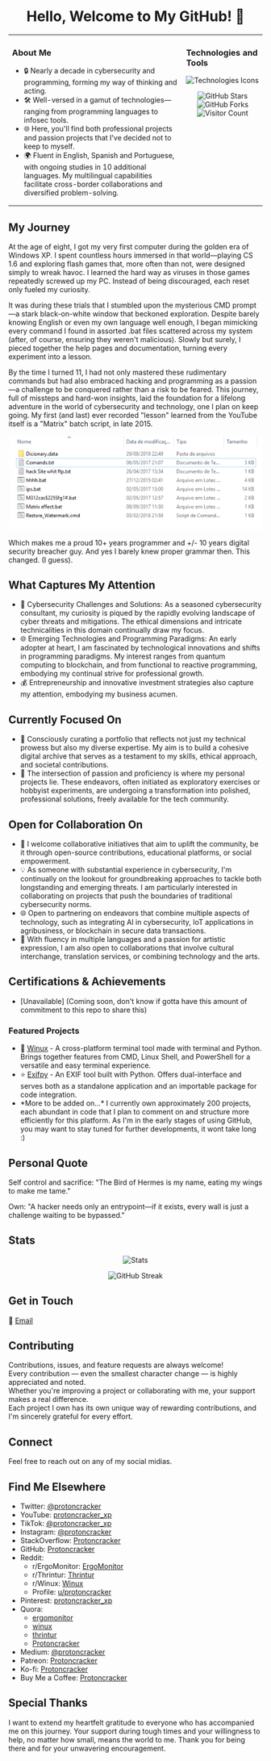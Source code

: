 <h1 align="center">Hello, Welcome to My GitHub! 👋</h1>

<table>
<tr>
<td valign="top">

### About Me

- 🔒 Nearly a decade in cybersecurity and programming, forming my way of thinking and acting.
- 🛠 Well-versed in a gamut of technologies—ranging from programming languages to infosec tools.
- 🌐 Here, you'll find both professional projects and passion projects that I've decided not to keep to myself.
- 🌍 Fluent in English, Spanish and Portuguese, with ongoing studies in 10 additional languages. My multilingual capabilities facilitate cross-border collaborations and diversified problem-solving.

</td>
<td valign="top">

### Technologies and Tools

<img src="https://skillicons.dev/icons?i=bash,cpp,c,java,python,js,html,sql&theme=dark" alt="Technologies Icons" />

<!-- Interactive Badges -->
<p align="center">
  <img src="https://img.shields.io/github/stars/Protoncracker?style=social" alt="GitHub Stars" />
  <img src="https://img.shields.io/github/forks/Protoncracker?style=social" alt="GitHub Forks" />
  <img src="https://visitor-badge.glitch.me/badge?page_id=Protoncracker.visitor-badge" alt="Visitor Count" />
</p>

</td>
</tr>
</table>

## My Journey
At the age of eight, I got my very first computer during the golden era of Windows XP. I spent countless hours immersed in that world—playing CS 1.6 and exploring flash games that, more often than not, were designed simply to wreak havoc. I learned the hard way as viruses in those games repeatedly screwed up my PC. Instead of being discouraged, each reset only fueled my curiosity.

It was during these trials that I stumbled upon the mysterious CMD prompt—a stark black-on-white window that beckoned exploration. Despite barely knowing English or even my own language well enough, I began mimicking every command I found in assorted .bat files scattered across my system (after, of course, ensuring they weren't malicious). Slowly but surely, I pieced together the help pages and documentation, turning every experiment into a lesson.

By the time I turned 11, I had not only mastered these rudimentary commands but had also embraced hacking and programming as a passion—a challenge to be conquered rather than a risk to be feared. This journey, full of missteps and hard-won insights, laid the foundation for a lifelong adventure in the world of cybersecurity and technology, one I plan on keep going. My first (and last) ever recorded "lesson" learned from the YouTube itself is a "Matrix" batch script, in late 2015.
<p align="center">
  <img src="rembember.png" alt="Remember Image" />
</p>
Which makes me a proud 10+ years programmer and +/- 10 years digital security breacher guy. 
And yes I barely knew proper grammar then. This changed. (I guess).


<h2>What Captures My Attention</h2>
<ul>
  <li>🔐 Cybersecurity Challenges and Solutions: As a seasoned cybersecurity consultant, my curiosity is piqued by the rapidly evolving landscape of cyber threats and mitigations. The ethical dimensions and intricate technicalities in this domain continually draw my focus.</li>
  <li>🌐 Emerging Technologies and Programming Paradigms: An early adopter at heart, I am fascinated by technological innovations and shifts in programming paradigms. My interest ranges from quantum computing to blockchain, and from functional to reactive programming, embodying my continual strive for professional growth.</li>
  <li>💰 Entrepreneurship and innovative investment strategies also capture my attention, embodying my business acumen.</li>
</ul>

<h2>Currently Focused On</h2>
<ul>
  <li>📂 Consciously curating a portfolio that reflects not just my technical prowess but also my diverse expertise. My aim is to build a cohesive digital archive that serves as a testament to my skills, ethical approach, and societal contributions.</li>
  <li>🎯 The intersection of passion and proficiency is where my personal projects lie. These endeavors, often initiated as exploratory exercises or hobbyist experiments, are undergoing a transformation into polished, professional solutions, freely available for the tech community.</li>
</ul>

<h2>Open for Collaboration On</h2>
<ul>
  <li>🌱 I welcome collaborative initiatives that aim to uplift the community, be it through open-source contributions, educational platforms, or social empowerment.</li>
  <li>💡 As someone with substantial experience in cybersecurity, I'm continually on the lookout for groundbreaking approaches to tackle both longstanding and emerging threats. I am particularly interested in collaborating on projects that push the boundaries of traditional cybersecurity norms.</li>
  <li>🌐 Open to partnering on endeavors that combine multiple aspects of technology, such as integrating AI in cybersecurity, IoT applications in agribusiness, or blockchain in secure data transactions.</li>
  <li>🎵 With fluency in multiple languages and a passion for artistic expression, I am also open to collaborations that involve cultural interchange, translation services, or combining technology and the arts.</li>
</ul>

## Certifications & Achievements
- [Unavailable] (Coming soon, don't know if gotta have this amount of commitment to this repo to share this)

<h3>Featured Projects</h3>
<ul>
  <li>💼 <a href="https://github.com/Protoncracker/Winux/">Winux</a> - A cross-platform terminal tool made with terminal and Python. Brings together features from CMD, Linux Shell, and PowerShell for a versatile and easy terminal experience.</li>
  <li>⭐ <a href="https://github.com/Protoncracker/exifpy">Exifpy</a> - An EXIF tool built with Python. Offers dual-interface and serves both as a standalone application and an importable package for code integration.</li>
  <li>*More to be added on...* I currently own approximately 200 projects, each abundant in code that I plan to comment on and structure more efficiently for this platform. As I'm in the early stages of using GitHub, you may want to stay tuned for further developments, it wont take long :)</li>
</ul>

## Personal Quote
Self control and sacrifice: "The Bird of Hermes is my name, eating my wings to make me tame."

Own: "A hacker needs only an entrypoint—if it exists, every wall is just a challenge waiting to be bypassed."

## Stats
<p align="center">
  <img src="https://github-readme-stats.vercel.app/api?username=Protoncracker" alt="Stats" />
</p>

<!-- Dynamic Contributions Widget -->
<p align="center">
  <img src="https://github-readme-streak-stats.herokuapp.com/?user=Protoncracker" alt="GitHub Streak" />
</p>

<h2>Get in Touch</h2>
<p>📧 <a href="mailto:tryme.freefall963@passinbox.com">Email</a></p>

## Contributing
Contributions, issues, and feature requests are always welcome!  
Every contribution — even the smallest character change — is highly appreciated and noted.  
Whether you're improving a project or collaborating with me, your support makes a real difference.  
Each project I own has its own unique way of rewarding contributions, and I'm sincerely grateful for every effort.

## Connect
Feel free to reach out on any of my social midias.

## Find Me Elsewhere
- Twitter: [@protoncracker](https://twitter.com/protoncracker)
- YouTube: [protoncracker_xp](https://www.youtube.com/@protoncracker_xp)
- TikTok: [@protoncracker_xp](https://www.tiktok.com/@protoncracker_xp)
- Instagram: [@protoncracker](https://www.instagram.com/protoncracker/)
- StackOverflow: [Protoncracker](https://stackoverflow.com/users/22671125/protoncracker)
- GitHub: [Protoncracker](https://github.com/Protoncracker)
- Reddit:  
  - r/ErgoMonitor: [ErgoMonitor](https://www.reddit.com/r/ErgoMonitor/)
  - r/Thrintur: [Thrintur](https://www.reddit.com/r/Thrintur/)
  - r/Winux: [Winux](https://www.reddit.com/r/Winux/)
  - Profile: [u/protoncracker](https://www.reddit.com/user/protoncracker)
- Pinterest: [protoncracker_xp](https://br.pinterest.com/protoncracker_xp/)
- Quora:  
  - [ergomonitor](https://ergomonitor.quora.com/)
  - [winux](https://winux.quora.com/)
  - [thrintur](https://thrintur.quora.com/)
  - [Protoncracker](https://pt.quora.com/profile/Protoncracker)
- Medium: [@protoncracker](https://medium.com/@protoncracker)
- Patreon: [Protoncracker](https://patreon.com/Protoncracker)
- Ko-fi: [Protoncracker](https://ko-fi.com/protoncracker)
- Buy Me a Coffee: [Protoncracker](https://www.buymeacoffee.com/protoncracker)


## Special Thanks

I want to extend my heartfelt gratitude to everyone who has accompanied me on this journey. Your support during tough times and your willingness to help, no matter how small, means the world to me. Thank you for being there and for your unwavering encouragement.
